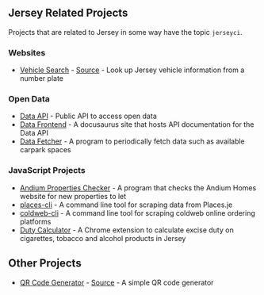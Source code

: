 ## Jersey Related Projects
Projects that are related to Jersey in some way have the topic `jerseyci`.
### Websites
* [Vehicle Search](https://vehicle-search.glitch.je) - [Source](https://github.com/glitchjsy/vehicle-search) - Look up Jersey vehicle information from a number plate

### Open Data
* [Data API](https://github.com/glitchjsy/data-api) - Public API to access open data
* [Data Frontend](https://github.com/glitchjsy/data-frontend) - A docusaurus site that hosts API documentation for the Data API
* [Data Fetcher](https://github.com/glitchjsy/data-fetcher) - A program to periodically fetch data such as available carpark spaces

### JavaScript Projects
* [Andium Properties Checker](https://github.com/glitchjsy/andium-checker) - A program that checks the Andium Homes website for new properties to let
* [places-cli](https://github.com/glitchjsy/places-cli) - A command line tool for scraping data from Places.je
* [coldweb-cli](https://github.com/glitchjsy/coldweb-cli) - A command line tool for scraping coldweb online ordering platforms
* [Duty Calculator](https://github.com/glitchjsy/duty-calculator) - A Chrome extension to calculate excise duty on cigarettes, tobacco and alcohol products in Jersey

## Other Projects
* [QR Code Generator](https://qrcode.glitch.je) - [Source](https://github.com/glitchjsy/qrcode) - A simple QR code generator
